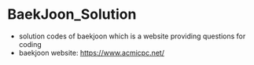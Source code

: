 # BaekJoon_Solution
* solution codes of baekjoon which is a website providing questions for coding
* baekjoon website: https://www.acmicpc.net/
